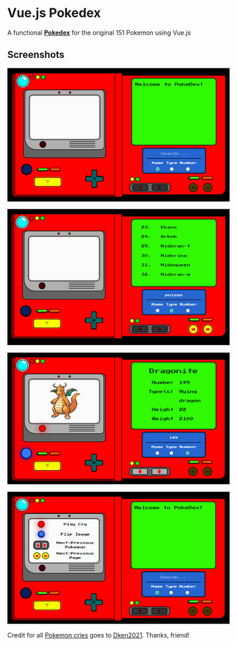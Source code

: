 # Vue.js Pokedex

A functional **[Pokedex](https://codepen.io/dirttastesgood/full/GRovrBd)** for the original 151 Pokemon using Vue.js


## Screenshots
![Screenshot 1 - Welcome screen][screenshot_1]

![Screenshot 2 - Welcome screen][screenshot_2]

![Screenshot 3 - Pokemon detail view][screenshot_3]

![Screenshot 4 - Help menu][screenshot_4]


Credit for all [Pokemon cries](https://www.youtube.com/watch?v=IjHGuuqVecE) goes to [Dken2021](https://www.youtube.com/channel/UCJn3-7IRrJBoVYgGYcZLrkQ). Thanks, friend!

[screenshot_1]: screenshots/screenshot1.jpg "Screenshot 1 - Welcome screen"

[screenshot_2]: screenshots/screenshot2.jpg "Screenshot 2 - Search by type"

[screenshot_3]: screenshots/screenshot3.jpg "Screenshot 3 - Pokemon detail view"

[screenshot_4]: screenshots/screenshot4.jpg "Screenshot 4 - Help menu"


